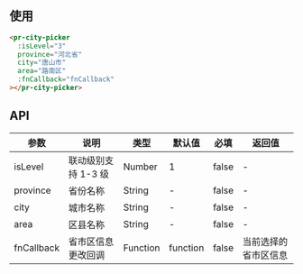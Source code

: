 <!--
 * @Description: 省市县联动组件文档
 * @Author: panrui
 * @Date: 2021-06-03 16:04:39
 * @LastEditTime: 2023-06-30 17:17:37
 * @LastEditors: panrui
 * 不忘初心,不负梦想
-->

## 使用

```html
<pr-city-picker
  :isLevel="3"
  province="河北省"
  city="唐山市"
  area="路南区"
  :fnCallback="fnCallback"
></pr-city-picker>
```

## API

| 参数       | 说明                | 类型     | 默认值   | 必填  | 返回值               |
| ---------- | ------------------- | -------- | -------- | ----- | -------------------- |
| isLevel    | 联动级别支持 1-3 级 | Number   | 1        | false | -                    |
| province   | 省份名称            | String   | -        | false | -                    |
| city       | 城市名称            | String   | -        | false | -                    |
| area       | 区县名称            | String   | -        | false | -                    |
| fnCallback | 省市区信息更改回调  | Function | function | false | 当前选择的省市区信息 |
